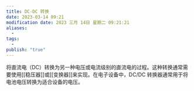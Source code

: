 ```yaml
---
title: DC-DC 转换
date: 2023-03-14 09:21
modification date: 2023 三月 14日 星期二 09:21:21
aliases:
  - 
tags:
  - 
publish: "true"
---
```


将直流电（DC）转换为另一种电压或电流级别的直流电的过程。这种转换通常需要使用[[稳压器]]或[[变换器]]来实现。在电子设备中，DC/DC 转换器通常用于将电池电压转换为适合设备的电压。
